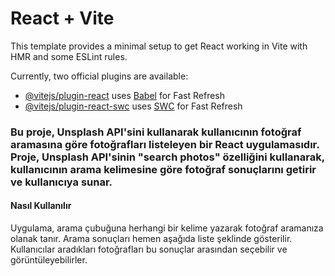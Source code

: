 # React + Vite

This template provides a minimal setup to get React working in Vite with HMR and some ESLint rules.

Currently, two official plugins are available:

- [@vitejs/plugin-react](https://github.com/vitejs/vite-plugin-react/blob/main/packages/plugin-react/README.md) uses [Babel](https://babeljs.io/) for Fast Refresh
- [@vitejs/plugin-react-swc](https://github.com/vitejs/vite-plugin-react-swc) uses [SWC](https://swc.rs/) for Fast Refresh


### Bu proje, Unsplash API'sini kullanarak kullanıcının fotoğraf aramasına göre fotoğrafları listeleyen bir React uygulamasıdır. Proje, Unsplash API'sinin "search photos" özelliğini kullanarak, kullanıcının arama kelimesine göre fotoğraf sonuçlarını getirir ve kullanıcıya sunar.

#### Nasıl Kullanılır
Uygulama, arama çubuğuna herhangi bir kelime yazarak fotoğraf aramanıza olanak tanır. Arama sonuçları hemen aşağıda liste şeklinde gösterilir. Kullanıcılar aradıkları fotoğrafları bu sonuçlar arasından seçebilir ve görüntüleyebilirler.
